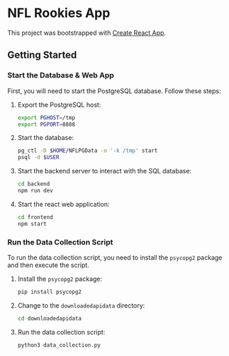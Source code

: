 # NFL Rookies App

This project was bootstrapped with [Create React App](https://github.com/facebook/create-react-app).

## Getting Started

### Start the Database & Web App

First, you will need to start the PostgreSQL database. Follow these steps:

1. Export the PostgreSQL host:
   ```sh
   export PGHOST=/tmp
   export PGPORT=8888
   ```

2. Start the database:
    ```sh
    pg_ctl -D $HOME/NFLPGData -o '-k /tmp' start
    psql -d $USER
    ```

3. Start the backend server to interact with the SQL database:
    ```sh
    cd backend
    npm run dev
    ```

4. Start the react web application:
    ```sh
    cd frontend
    npm start
    ```

### Run the Data Collection Script

To run the data collection script, you need to install the `psycopg2` package and then execute the script.

1. Install the `psycopg2` package:
    ```sh
    pip install psycopg2
    ```

2. Change to the `downloadedapidata` directory:
    ```sh
    cd downloadedapidata
    ```

3. Run the data collection script:
    ```sh
    python3 data_collection.py
    ```